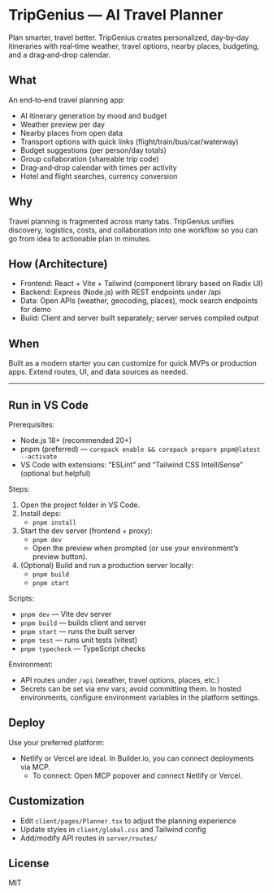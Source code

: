 # TripGenius — AI Travel Planner

Plan smarter, travel better. TripGenius creates personalized, day‑by‑day itineraries with real‑time weather, travel options, nearby places, budgeting, and a drag‑and‑drop calendar.

## What
An end‑to‑end travel planning app:
- AI itinerary generation by mood and budget
- Weather preview per day
- Nearby places from open data
- Transport options with quick links (flight/train/bus/car/waterway)
- Budget suggestions (per person/day totals)
- Group collaboration (shareable trip code)
- Drag‑and‑drop calendar with times per activity
- Hotel and flight searches, currency conversion

## Why
Travel planning is fragmented across many tabs. TripGenius unifies discovery, logistics, costs, and collaboration into one workflow so you can go from idea to actionable plan in minutes.

## How (Architecture)
- Frontend: React + Vite + Tailwind (component library based on Radix UI)
- Backend: Express (Node.js) with REST endpoints under /api
- Data: Open APIs (weather, geocoding, places), mock search endpoints for demo
- Build: Client and server built separately; server serves compiled output

## When
Built as a modern starter you can customize for quick MVPs or production apps. Extend routes, UI, and data sources as needed.

---

## Run in VS Code

Prerequisites:
- Node.js 18+ (recommended 20+)
- pnpm (preferred) — `corepack enable && corepack prepare pnpm@latest --activate`
- VS Code with extensions: “ESLint” and “Tailwind CSS IntelliSense” (optional but helpful)

Steps:
1. Open the project folder in VS Code.
2. Install deps:
   - `pnpm install`
3. Start the dev server (frontend + proxy):
   - `pnpm dev`
   - Open the preview when prompted (or use your environment’s preview button).
4. (Optional) Build and run a production server locally:
   - `pnpm build`
   - `pnpm start`

Scripts:
- `pnpm dev` — Vite dev server
- `pnpm build` — builds client and server
- `pnpm start` — runs the built server
- `pnpm test` — runs unit tests (vitest)
- `pnpm typecheck` — TypeScript checks

Environment:
- API routes under `/api` (weather, travel options, places, etc.)
- Secrets can be set via env vars; avoid committing them. In hosted environments, configure environment variables in the platform settings.

## Deploy
Use your preferred platform:
- Netlify or Vercel are ideal. In Builder.io, you can connect deployments via MCP.
  - To connect: Open MCP popover and connect Netlify or Vercel.

## Customization
- Edit `client/pages/Planner.tsx` to adjust the planning experience
- Update styles in `client/global.css` and Tailwind config
- Add/modify API routes in `server/routes/`

## License
MIT
